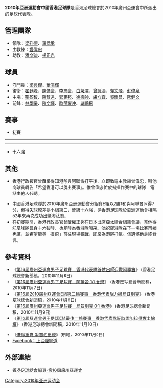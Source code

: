 **2010年亞洲運動會中國香港足球隊**是香港足球總會於2010年廣州亞運會中所派出的足球代表隊。

## 管理團隊

  - 領隊：[梁孔德](../Page/梁孔德.md "wikilink")、[羅傑承](../Page/羅傑承.md "wikilink")
  - 主教練：[曾偉忠](../Page/曾偉忠.md "wikilink")
  - 助教：[潘文廸](../Page/潘文廸.md "wikilink")、[楊正光](../Page/楊正光.md "wikilink")

## 球員

  - 守門員：[梁興傑](../Page/梁興傑.md "wikilink")、[葉鴻輝](../Page/葉鴻輝.md "wikilink")
  - 後衛：[翟廷峰](../Page/翟廷峰.md "wikilink")、[陳偉豪](../Page/陳偉豪.md "wikilink")、[李志豪](../Page/李志豪.md "wikilink")、[白榮澤](../Page/白榮澤.md "wikilink")、[曾錦濤](../Page/曾錦濤.md "wikilink")、[賴文飛](../Page/賴文飛.md "wikilink")、[蘇偉泉](../Page/蘇偉泉.md "wikilink")
  - 中場：[鞠盈智](../Page/鞠盈智.md "wikilink")、[陳韶遠](../Page/陳韶遠.md "wikilink")、[郭建邦](../Page/郭建邦.md "wikilink")、[徐德帥](../Page/徐德帥.md "wikilink")、[盧均宜](../Page/盧均宜.md "wikilink")、[黎耀昌](../Page/黎耀昌.md "wikilink")、[阮健文](../Page/阮健文.md "wikilink")
  - 前鋒：[林學曦](../Page/林學曦.md "wikilink")、[陳文輝](../Page/陳文輝.md "wikilink")、[歐陽耀冲](../Page/歐陽耀冲.md "wikilink")、[巢鵬飛](../Page/巢鵬飛.md "wikilink")

## 賽事

  - 初賽

-----

-----

  - 十六強

## 其他

  - 香港行政長官曾蔭權得知港隊與阿聯酋打平後，立即致電主教練曾偉忠，叫他向球員轉告「希望香港可以勝出賽事」。惟曾偉忠忙於指揮作賽中的球隊，電話由他人代聽。

<!-- end list -->

  - 中國香港足球隊於2010年廣州亞洲運動會分組賽E組以2勝1和與阿聯酋同得7分，但得失球較差排小組第二，晉級十六強，是香港足球隊於亞洲運動會相隔52年來再次成功出線淘汰賽。
  - 在初賽期間，香港行政長官曾蔭權正身在日本出席亞太經合組織會議，當他得知足球隊晉身十六強時，也即時為香港隊喝采。他祝願港隊在下一場比賽再接再厲，並希望能夠「撲飛」前往現場觀戰，即席為港隊打氣。但遺憾他最終食言。

## 參考資料

  - 《[第16屆廣州亞運會男子足球賽　香港代表隊首仗出師迎戰阿聯酋](http://www.hkfa.com/includes_files/board_details.php?news_id=8095)》
    (香港足球總會新聞稿，2010年11月6日)
  - 《[第16屆廣州亞運會男子足球賽　阿聯酋 1:1
    香港](http://www.hkfa.com/includes_files/board_details.php?news_id=8096)》
    (香港足球總會新聞稿，2010年11月7日)
  - 《[第16屆2010廣州亞運會E組第二輪賽事　香港代表隊力撼烏茲別克](http://www.hkfa.com/includes_files/board_details.php?news_id=8098)》
    (香港足球總會新聞稿，2010年11月8日)
  - 《[第16屆廣州亞運會男子足球賽　烏茲別克 0:1
    香港](http://www.hkfa.com/includes_files/board_details.php?news_id=8103)》
    (香港足球總會新聞稿，2010年11月9日)
  - 《[第16屆亞運會男子足球E組最後一輪賽事　香港代表隊誓取孟加拉爭奪出線權](http://www.hkfa.com/includes_files/board_details.php?news_id=8105)》
    (香港足球總會新聞稿，2010年11月10日)

<!-- end list -->

  - 《[港隊重賞
    爭首名出線](https://web.archive.org/web/20101113195125/http://hk.news.yahoo.com/article/101109/4/l5zv.html)》(明報，2010年11月9日)
  - [Facebook：上亞厘畢道](http://www.facebook.com/UpperAlbertRoad#!/UpperAlbertRoad/posts/164274570273974)

## 外部連結

  - [香港足球總會網頁-第16屆廣州亞運會](http://www.hkfa.com/zh-hk/load_page.php?pid=172)

[Category:2010年亚洲运动会](https://zh.wikipedia.org/wiki/Category:2010年亚洲运动会 "wikilink")
